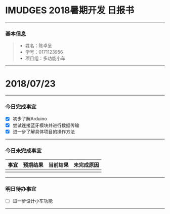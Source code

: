 # IMUDGES 2018暑期开发 日报书

-------
### 基本信息
> * 姓名：陈卓呈
> * 学号：0171123956
> * 项目组：多功能小车

--------


# 2018/07/23

-------

### 今日完成事宜
- [x]  初步了解Arduino
- [x]  尝试连接蓝牙模块并进行数据传输
- [x]  进一步了解具体项目的操作方法

-----
### 今日未完成事宜


| 事宜     |预期结果| 当前结果  | 未完成原因   | 
| --------   | -----:  | -----:  | :----:  |
|    |   |   |   |


------
### 明日待办事宜
- [ ] 进一步设计小车功能
-------
